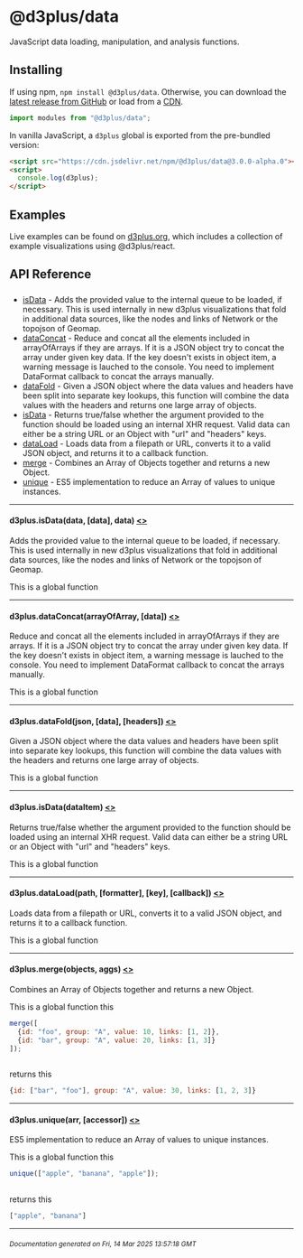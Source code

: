 # @d3plus/data
  
JavaScript data loading, manipulation, and analysis functions.

## Installing

If using npm, `npm install @d3plus/data`. Otherwise, you can download the [latest release from GitHub](https://github.com/d3plus/d3plus/releases/latest) or load from a [CDN](https://cdn.jsdelivr.net/npm/@d3plus/data).

```js
import modules from "@d3plus/data";
```

In vanilla JavaScript, a `d3plus` global is exported from the pre-bundled version:

```html
<script src="https://cdn.jsdelivr.net/npm/@d3plus/data@3.0.0-alpha.0"></script>
<script>
  console.log(d3plus);
</script>
```

## Examples

Live examples can be found on [d3plus.org](https://d3plus.org/), which includes a collection of example visualizations using @d3plus/react.

## API Reference

##### 
* [isData](#isData) - Adds the provided value to the internal queue to be loaded, if necessary. This is used internally in new d3plus visualizations that fold in additional data sources, like the nodes and links of Network or the topojson of Geomap.
* [dataConcat](#dataConcat) - Reduce and concat all the elements included in arrayOfArrays if they are arrays. If it is a JSON object try to concat the array under given key data. If the key doesn't exists in object item, a warning message is lauched to the console. You need to implement DataFormat callback to concat the arrays manually.
* [dataFold](#dataFold) - Given a JSON object where the data values and headers have been split into separate key lookups, this function will combine the data values with the headers and returns one large array of objects.
* [isData](#isData) - Returns true/false whether the argument provided to the function should be loaded using an internal XHR request. Valid data can either be a string URL or an Object with "url" and "headers" keys.
* [dataLoad](#dataLoad) - Loads data from a filepath or URL, converts it to a valid JSON object, and returns it to a callback function.
* [merge](#merge) - Combines an Array of Objects together and returns a new Object.
* [unique](#unique) - ES5 implementation to reduce an Array of values to unique instances.

---

<a name="isData"></a>
#### d3plus.**isData**(data, [data], data) [<>](https://github.com/d3plus/d3plus/blob/main/packages/data/src/addToQueue.js#L4)

Adds the provided value to the internal queue to be loaded, if necessary. This is used internally in new d3plus visualizations that fold in additional data sources, like the nodes and links of Network or the topojson of Geomap.


This is a global function

---

<a name="dataConcat"></a>
#### d3plus.**dataConcat**(arrayOfArray, [data]) [<>](https://github.com/d3plus/d3plus/blob/main/packages/data/src/concat.js#L1)

Reduce and concat all the elements included in arrayOfArrays if they are arrays. If it is a JSON object try to concat the array under given key data. If the key doesn't exists in object item, a warning message is lauched to the console. You need to implement DataFormat callback to concat the arrays manually.


This is a global function

---

<a name="dataFold"></a>
#### d3plus.**dataFold**(json, [data], [headers]) [<>](https://github.com/d3plus/d3plus/blob/main/packages/data/src/fold.js#L1)

Given a JSON object where the data values and headers have been split into separate key lookups, this function will combine the data values with the headers and returns one large array of objects.


This is a global function

---

<a name="isData"></a>
#### d3plus.**isData**(dataItem) [<>](https://github.com/d3plus/d3plus/blob/main/packages/data/src/isData.js#L1)

Returns true/false whether the argument provided to the function should be loaded using an internal XHR request. Valid data can either be a string URL or an Object with "url" and "headers" keys.


This is a global function

---

<a name="dataLoad"></a>
#### d3plus.**dataLoad**(path, [formatter], [key], [callback]) [<>](https://github.com/d3plus/d3plus/blob/main/packages/data/src/load.js#L8)

Loads data from a filepath or URL, converts it to a valid JSON object, and returns it to a callback function.


This is a global function

---

<a name="merge"></a>
#### d3plus.**merge**(objects, aggs) [<>](https://github.com/d3plus/d3plus/blob/main/packages/data/src/merge.js#L4)

Combines an Array of Objects together and returns a new Object.


This is a global function
this

```js
merge([
  {id: "foo", group: "A", value: 10, links: [1, 2]},
  {id: "bar", group: "A", value: 20, links: [1, 3]}
]);
    
```
returns this

```js
{id: ["bar", "foo"], group: "A", value: 30, links: [1, 2, 3]}
```

---

<a name="unique"></a>
#### d3plus.**unique**(arr, [accessor]) [<>](https://github.com/d3plus/d3plus/blob/main/packages/data/src/unique.js#L1)

ES5 implementation to reduce an Array of values to unique instances.


This is a global function
this

```js
unique(["apple", "banana", "apple"]);
    
```
returns this

```js
["apple", "banana"]
```

---


###### <sub>Documentation generated on Fri, 14 Mar 2025 13:57:18 GMT</sub>
